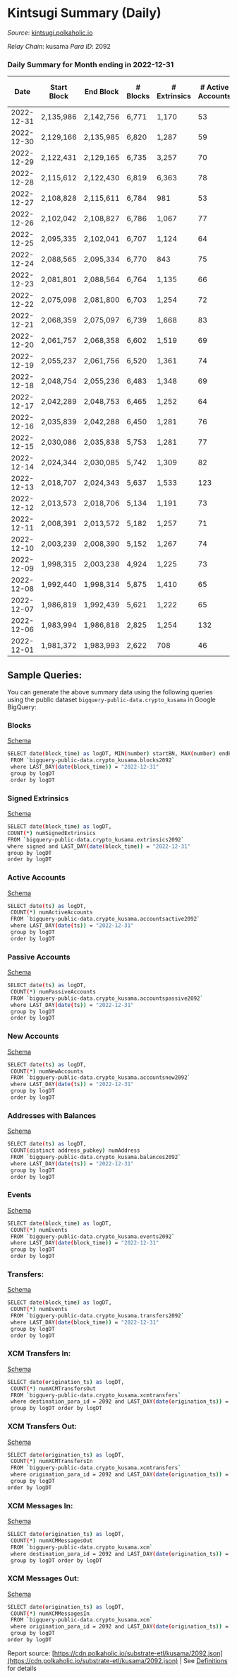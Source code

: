 # Kintsugi Summary (Daily)

_Source_: [kintsugi.polkaholic.io](https://kintsugi.polkaholic.io)

*Relay Chain*: kusama
*Para ID*: 2092



### Daily Summary for Month ending in 2022-12-31


| Date    | Start Block | End Block | # Blocks | # Extrinsics | # Active Accounts | # Passive Accounts | # New Accounts | # Addresses | # Events  | # Transfers ($USD) | # XCM Transfers In ($USD) | # XCM Transfers Out ($USD) | # XCM In | # XCM Out | Issues |
|---------|-------------|-----------|----------|--------------|-------------------|--------------------|----------------|-------------|-----------|--------------------|---------------------------|----------------------------|----------|-----------|--------|
| 2022-12-31 | 2,135,986 | 2,142,756 | 6,771 | 1,170 | 53 |  |  | 15,634 | 59,576 | 6,817 ($2,583.49) | 5 ($98.13) | 8 ($98.03) | 6 | 6 |  |
| 2022-12-30 | 2,129,166 | 2,135,985 | 6,820 | 1,287 | 59 |  |  | 15,633 | 60,764 | 6,923 ($5,836.45) | 37 ($850.59) | 16 ($26,454.11) | 61 | 37 |  |
| 2022-12-29 | 2,122,431 | 2,129,165 | 6,735 | 3,257 | 70 |  |  | 15,633 | 67,614 | 6,784 ($4,648.67) | 2 ($39.10) | 2 ($40.44) | 3 | 3 |  |
| 2022-12-28 | 2,115,612 | 2,122,430 | 6,819 | 6,363 | 78 |  |  | 15,631 | 80,901 | 6,888 ($10,021.93) | 4 ($80.47) | 6 ($205.67) | 10 | 12 |  |
| 2022-12-27 | 2,108,828 | 2,115,611 | 6,784 | 981 | 53 |  |  | 15,625 | 58,898 | 6,835 ($24,293.61) | 15 ($316.38) | 12 ($250.40) | 12 | 13 |  |
| 2022-12-26 | 2,102,042 | 2,108,827 | 6,786 | 1,067 | 77 |  |  | 15,625 | 59,380 | 6,848 ($7,523.58) | 17 ($667.69) | 7 ($286.37) | 19 | 12 |  |
| 2022-12-25 | 2,095,335 | 2,102,041 | 6,707 | 1,124 | 64 |  |  | 15,624 | 58,983 | 6,765 ($6,476.79) | 19 ($498.03) | 15 ($689.73) | 19 | 21 |  |
| 2022-12-24 | 2,088,565 | 2,095,334 | 6,770 | 843 | 75 |  |  | 15,620 | 58,237 | 6,832 ($19,149.82) | 14 ($206.36) | 10 ($175.60) | 11 | 12 |  |
| 2022-12-23 | 2,081,801 | 2,088,564 | 6,764 | 1,135 | 66 |  |  | 15,617 | 59,450 | 6,824 ($10,419.54) | 14 ($814.24) | 15 ($7,990.89) | 15 | 19 |  |
| 2022-12-22 | 2,075,098 | 2,081,800 | 6,703 | 1,254 | 72 |  |  | 15,614 | 59,563 | 6,778 ($10,375.46) | 28 ($6,508.33) | 20 ($6,692.55) | 24 | 23 |  |
| 2022-12-21 | 2,068,359 | 2,075,097 | 6,739 | 1,668 | 83 |  |  | 15,612 | 61,549 | 6,819 ($3,160.49) | 29 ($1,931.35) | 23 ($992.78) | 29 | 25 |  |
| 2022-12-20 | 2,061,757 | 2,068,358 | 6,602 | 1,519 | 69 |  |  | 15,608 | 59,831 | 6,659 ($6,342.89) | 24 ($5,721.43) | 22 ($5,525.62) | 23 | 19 |  |
| 2022-12-19 | 2,055,237 | 2,061,756 | 6,520 | 1,361 | 74 |  |  | 15,604 | 58,488 | 6,611 ($9,661.02) | 23 ($607.41) | 14 ($876.71) | 24 | 18 |  |
| 2022-12-18 | 2,048,754 | 2,055,236 | 6,483 | 1,348 | 69 |  |  | 15,602 | 58,198 | 6,552 ($4,580.97) | 24 ($456.05) | 19 ($389.94) | 20 | 20 |  |
| 2022-12-17 | 2,042,289 | 2,048,753 | 6,465 | 1,252 | 64 |  |  | 15,600 | 57,653 | 6,527 ($3,809.67) | 17 ($348.21) | 8 ($5,887.26) | 17 | 12 |  |
| 2022-12-16 | 2,035,839 | 2,042,288 | 6,450 | 1,281 | 76 |  |  | 15,600 | 57,634 | 6,527 ($4,233.79) | 25 ($550.63) | 22 ($7,979.69) | 29 | 30 |  |
| 2022-12-15 | 2,030,086 | 2,035,838 | 5,753 | 1,281 | 77 |  |  | 15,598 | 52,150 | 5,835 ($8,298.26) | 18 ($585.37) | 15 ($6,885.71) | 15 | 16 |  |
| 2022-12-14 | 2,024,344 | 2,030,085 | 5,742 | 1,309 | 82 |  |  | 15,591 | 52,273 | 5,801 ($14,906.25) | 11 ($656.07) | 10 ($35,076.02) | 11 | 12 |  |
| 2022-12-13 | 2,018,707 | 2,024,343 | 5,637 | 1,533 | 123 |  |  | 15,590 | 52,286 | 5,742 ($8,869.19) | 3 ($76.64) | 13 ($26,019.06) | 9 | 20 |  |
| 2022-12-12 | 2,013,573 | 2,018,706 | 5,134 | 1,191 | 73 |  |  | 15,591 | 46,698 | 5,178 ($3,595.80) | 5 ($42,167.58) | 4 ($14,486.28) | 5 | 4 |  |
| 2022-12-11 | 2,008,391 | 2,013,572 | 5,182 | 1,257 | 71 |  |  | 15,589 | 47,345 | 5,228 ($3,792.42) | 5 ($2,067.48) | 9 ($2,170.89) | 5 | 7 |  |
| 2022-12-10 | 2,003,239 | 2,008,390 | 5,152 | 1,267 | 74 |  |  | 15,587 | 47,127 | 5,191 ($1,301.76) | 9 ($702.91) | 3 ($1,317.27) | 9 | 4 |  |
| 2022-12-09 | 1,998,315 | 2,003,238 | 4,924 | 1,225 | 73 |  |  | 15,584 | 45,152 | 4,975 ($3,950.17) | 6 ($258.46) | 7 ($1,932.77) | 6 | 8 |  |
| 2022-12-08 | 1,992,440 | 1,998,314 | 5,875 | 1,410 | 65 |  |  | 15,581 | 53,526 | 5,921 ($2,619.60) | 14 ($620.98) | 13 ($578.55) | 14 | 13 |  |
| 2022-12-07 | 1,986,819 | 1,992,439 | 5,621 | 1,222 | 65 |  |  | 15,580 | 50,728 | 5,665 ($2,593.65) | 5 ($111.44) | 4 ($2,686.87) | 6 | 4 |  |
| 2022-12-06 | 1,983,994 | 1,986,818 | 2,825 | 1,254 | 132 |  |  | 15,579 | 30,889 | 2,953 ($7,641.03) | 5 ($35.26) | 10 ($40.67) | 5 | 9 |  |
| 2022-12-01 | 1,981,372 | 1,983,993 | 2,622 | 708 | 46 |  |  | 15,578 | 24,116 | 2,638 ($2,732.88) | 3 ($24.89) |   | 3 |  |  |

## Sample Queries:
You can generate the above summary data using the following queries using the public dataset `bigquery-public-data.crypto_kusama` in Google BigQuery:


### Blocks 

[Schema](https://github.com/colorfulnotion/substrate-etl/blob/main/schema/blocks.json)

```bash
SELECT date(block_time) as logDT, MIN(number) startBN, MAX(number) endBN, COUNT(*) numBlocks 
 FROM `bigquery-public-data.crypto_kusama.blocks2092`  
 where LAST_DAY(date(block_time)) = "2022-12-31" 
 group by logDT 
 order by logDT
```

### Signed Extrinsics 

[Schema](https://github.com/colorfulnotion/substrate-etl/blob/main/schema/extrinsics.json)

```bash
SELECT date(block_time) as logDT, 
COUNT(*) numSignedExtrinsics 
FROM `bigquery-public-data.crypto_kusama.extrinsics2092`  
where signed and LAST_DAY(date(block_time)) = "2022-12-31" 
group by logDT 
order by logDT
```

### Active Accounts 

[Schema](https://github.com/colorfulnotion/substrate-etl/blob/main/schema/accountsactive.json)

```bash
SELECT date(ts) as logDT, 
 COUNT(*) numActiveAccounts 
 FROM `bigquery-public-data.crypto_kusama.accountsactive2092` 
 where LAST_DAY(date(ts)) = "2022-12-31" 
 group by logDT 
 order by logDT
```

### Passive Accounts 

[Schema](https://github.com/colorfulnotion/substrate-etl/blob/main/schema/accountspassive.json)

```bash
SELECT date(ts) as logDT, 
 COUNT(*) numPassiveAccounts 
 FROM `bigquery-public-data.crypto_kusama.accountspassive2092` 
 where LAST_DAY(date(ts)) = "2022-12-31" 
 group by logDT 
 order by logDT
```

### New Accounts 

[Schema](https://github.com/colorfulnotion/substrate-etl/blob/main/schema/accountsnew.json)

```bash
SELECT date(ts) as logDT, 
 COUNT(*) numNewAccounts 
 FROM `bigquery-public-data.crypto_kusama.accountsnew2092` 
 where LAST_DAY(date(ts)) = "2022-12-31" 
 group by logDT
 order by logDT
```

### Addresses with Balances 

[Schema](https://github.com/colorfulnotion/substrate-etl/blob/main/schema/balances.json)

```bash
SELECT date(ts) as logDT,
 COUNT(distinct address_pubkey) numAddress 
 FROM `bigquery-public-data.crypto_kusama.balances2092` 
 where LAST_DAY(date(ts)) = "2022-12-31" 
 group by logDT 
 order by logDT
```

### Events 

[Schema](https://github.com/colorfulnotion/substrate-etl/blob/main/schema/events.json)

```bash
SELECT date(block_time) as logDT, 
 COUNT(*) numEvents 
 FROM `bigquery-public-data.crypto_kusama.events2092` 
 where LAST_DAY(date(block_time)) = "2022-12-31" 
 group by logDT 
 order by logDT
```

### Transfers:

[Schema](https://github.com/colorfulnotion/substrate-etl/blob/main/schema/transfers.json)

```bash
SELECT date(block_time) as logDT, 
 COUNT(*) numEvents 
 FROM `bigquery-public-data.crypto_kusama.transfers2092` 
 where LAST_DAY(date(block_time)) = "2022-12-31" 
 group by logDT 
 order by logDT
```

### XCM Transfers In: 

[Schema](https://github.com/colorfulnotion/substrate-etl/blob/main/schema/xcmtransfers.json)

```bash
SELECT date(origination_ts) as logDT, 
 COUNT(*) numXCMTransfersOut 
 FROM `bigquery-public-data.crypto_kusama.xcmtransfers` 
 where destination_para_id = 2092 and LAST_DAY(date(origination_ts)) = "2022-12-31" 
 group by logDT order by logDT
```

### XCM Transfers Out: 

[Schema](https://github.com/colorfulnotion/substrate-etl/blob/main/schema/xcmtransfers.json)

```bash
SELECT date(origination_ts) as logDT, 
 COUNT(*) numXCMTransfersIn 
 FROM `bigquery-public-data.crypto_kusama.xcmtransfers` 
 where origination_para_id = 2092 and LAST_DAY(date(origination_ts)) = "2022-12-31" 
 group by logDT 
order by logDT
```

### XCM Messages In: 

[Schema](https://github.com/colorfulnotion/substrate-etl/blob/main/schema/xcm.json)

```bash
SELECT date(origination_ts) as logDT, 
 COUNT(*) numXCMMessagesOut 
 FROM `bigquery-public-data.crypto_kusama.xcm` 
 where destination_para_id = 2092 and LAST_DAY(date(origination_ts)) = "2022-12-31" 
 group by logDT order by logDT
```

### XCM Messages Out: 

[Schema](https://github.com/colorfulnotion/substrate-etl/blob/main/schema/xcm.json)

```bash
SELECT date(origination_ts) as logDT, 
 COUNT(*) numXCMMessagesIn 
 FROM `bigquery-public-data.crypto_kusama.xcm` 
 where origination_para_id = 2092 and LAST_DAY(date(origination_ts)) = "2022-12-31" 
 group by logDT 
order by logDT
```


Report source: [https://cdn.polkaholic.io/substrate-etl/kusama/2092.json](https://cdn.polkaholic.io/substrate-etl/kusama/2092.json) | See [Definitions](/DEFINITIONS.md) for details
